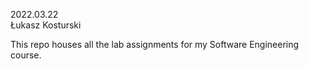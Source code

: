 2022.03.22 </br>
Łukasz Kosturski </br>

This repo houses all the lab assignments for my Software Engineering course.
